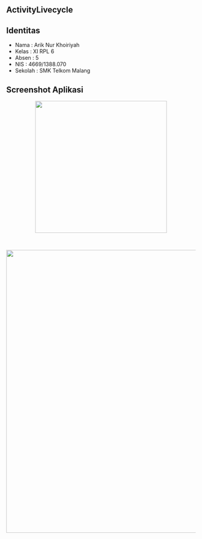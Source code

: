 ## ActivityLivecycle


## Identitas
* Nama  : Arik Nur Khoiriyah
* Kelas : XI RPL 6
* Absen : 5
* NIS   : 4669/1388.070
* Sekolah : SMK Telkom Malang

## Screenshot Aplikasi
<p align="center">
  <img src="https://cloud.githubusercontent.com/assets/22126354/22718321/508aa202-edd2-11e6-98eb-2784be08a8e4.jpeg" width="350"/>
</p> <br>
<p align="center">
  <img src="http://i66.tinypic.com/2m76z9x.pn" width="750"/>
</p>
